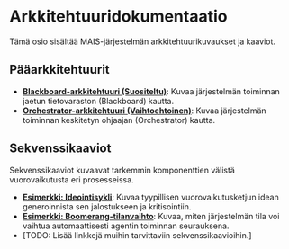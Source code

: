 # Arkkitehtuuridokumentaatio

Tämä osio sisältää MAIS-järjestelmän arkkitehtuurikuvaukset ja kaaviot.

## Pääarkkitehtuurit

* **[Blackboard-arkkitehtuuri (Suositeltu)](blackboard_arch.mermaid)**: Kuvaa järjestelmän toiminnan jaetun tietovaraston (Blackboard) kautta.
* **[Orchestrator-arkkitehtuuri (Vaihtoehtoinen)](orchestrator_arch.mermaid)**: Kuvaa järjestelmän toiminnan keskitetyn ohjaajan (Orchestrator) kautta.

## Sekvenssikaaviot

Sekvenssikaaviot kuvaavat tarkemmin komponenttien välistä vuorovaikutusta eri prosesseissa.

* **[Esimerkki: Ideointisykli](sequence_diagrams/ideation_cycle.mermaid)**: Kuvaa tyypillisen vuorovaikutusketjun idean generoinnista sen jalostukseen ja kritisointiin.
* **[Esimerkki: Boomerang-tilanvaihto](sequence_diagrams/boomerang_switch.mermaid)**: Kuvaa, miten järjestelmän tila voi vaihtua automaattisesti agentin toiminnan seurauksena.
* [TODO: Lisää linkkejä muihin tarvittaviin sekvenssikaavioihin.]